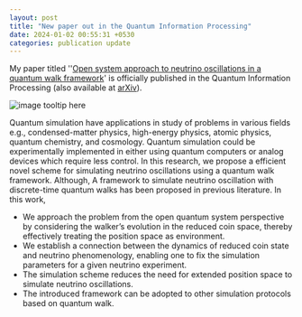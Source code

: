 ```yaml
---
layout: post
title: "New paper out in the Quantum Information Processing"
date: 2024-01-02 00:55:31 +0530
categories: publication update
---
```


My paper titled ''<a href="https://doi.org/10.1007/s11128-023-04222-8">Open system approach to neutrino oscillations in a quantum walk framework</a>' is officially published in the Quantum Information Processing (also available at <a href="https://doi.org/10.48550/arXiv.2305.13923">arXiv</a>). <br>

![image tooltip here](/Manoline-git.github.io/img/3Flavor.jpg)

Quantum simulation have applications in study of problems in various fields e.g., condensed-matter
physics, high-energy physics, atomic physics, quantum chemistry, and cosmology. Quantum simulation could be experimentally implemented in either using quantum computers or analog devices which require less control. In this research, we propose a efficient novel scheme for simulating neutrino oscillations using a quantum walk framework. Although, A framework to simulate neutrino oscillation with discrete-time quantum walks has been proposed in previous literature. In this work,

- We approach the problem from the open quantum system perspective by considering the walker’s evolution in the reduced coin space, thereby effectively treating the position space as environment.
- We establish a connection between the dynamics of reduced coin state and neutrino phenomenology, enabling one to fix the simulation parameters for a given neutrino experiment.
- The simulation scheme reduces the need for extended position space to simulate neutrino oscillations.
- The introduced framework can be adopted to other simulation protocols based on quantum walk.
